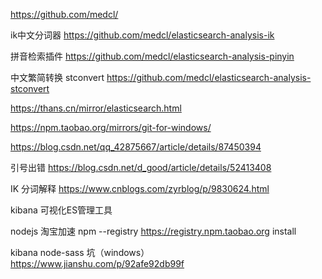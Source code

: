 https://github.com/medcl/

ik中文分词器
https://github.com/medcl/elasticsearch-analysis-ik

拼音检索插件
https://github.com/medcl/elasticsearch-analysis-pinyin

中文繁简转换 stconvert
https://github.com/medcl/elasticsearch-analysis-stconvert

https://thans.cn/mirror/elasticsearch.html


https://npm.taobao.org/mirrors/git-for-windows/


https://blog.csdn.net/qq_42875667/article/details/87450394

引号出错
https://blog.csdn.net/d_good/article/details/52413408


IK 分词解释
https://www.cnblogs.com/zyrblog/p/9830624.html


kibana  可视化ES管理工具

nodejs 淘宝加速
npm --registry https://registry.npm.taobao.org install


kibana  node-sass 坑（windows）
https://www.jianshu.com/p/92afe92db99f